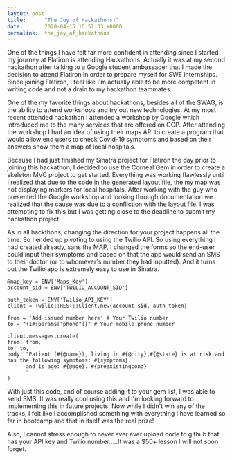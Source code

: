 ```yaml
---
layout: post
title:      "The Joy of Hackathons!"
date:       2020-04-15 16:52:33 +0000
permalink:  the_joy_of_hackathons
---
```



One of the things I have felt far more confident in attending since I started my journey at Flatiron is attending Hackathons. Actually it was at my second hackathon after talking to a Google student ambassader that I made the decision to attend Flatiron in order to prepare myself for SWE internships. Since joining Flatiron, I feel like I'm actually able to be more competent in writing code and not a drain to my hackathon teammates.

One of the my favorite things about hackathons, besides all of the SWAG, is the ability to attend workshops and try out new technologies. At my most recent attended hackathon I attended a workshop by Google which introduced me to the many services that are offered on GCP. After attending the workshop I had an idea of using their maps API to create a program that would allow end users to check Covid-19 symptoms and based on their answers show them a map of local hospitals. 

Because I had just finished my Sinatra project for Flatiron the day prior to joining this hackathon, I decided to use the Corneal Gem in order to create a skeleton MVC project to get started. Everything was working flawlessly until I realized that due to the code in the generated layout file, the my map was not displaying markers for local hospitals. After working with the guy who presented the Google workshop and looking through documentation we realized that the cause was due to a confliction with the layout file. I was attempting to fix this but I was getting close to the deadline to submit my hackathon project. 

As in all hackthons, changing the direction for your project happens all the time. So I ended up pivoting to using the Twilio API. So using everything I had created already, sans the MAP, I changed the forms so the end-user could input their symptoms and based on that the app would send an SMS to their doctor (or to whomever's number they had inputted). 
And it turns out the Twilio app is extremely easy to use in Sinatra. 
```
@map_key = ENV['Maps_Key']
account_sid = ENV['TWILIO_ACCOUNT_SID']

auth_token = ENV['Twilio_API_KEY']
client = Twilio::REST::Client.new(account_sid, auth_token)

from = 'Add issued number here' # Your Twilio number
to = "+1#{params["phone"]}" # Your mobile phone number

client.messages.create(
from: from,
to: to,
body: "Patient (#{@name}), living in #{@city},#{@state} is at risk and has the following symptoms: #{symptoms}.
      and is age: #{@age}. #{preexistingcond}
      "
)
```

With just this code, and of course adding it to your gem list, I was able to send SMS. It was really cool using this and I'm looking forward to implementing this in future projects. Now while I didn't win any of the tracks, I felt like I accomplished something with everything I have learned so far in bootcamp and that in itself was the real prize!

Also, I cannot stress enough to never ever ever upload code to github that has your API key and Twilio number.....It was a $50+ lesson I will not soon forget. 
